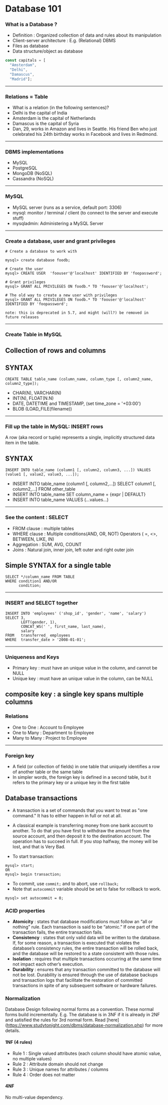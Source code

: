 
# Database 101


### What is a Database ?
* Definition : Organized collection of data and rules about its manipulation
* Client-server architecture : E.g. (Relational) DBMS
* Files as database
* Data structure/object as database
```js
const capitals = [
  "Amsterdam",
  "Delhi",
  "Damascus",
  "Madrid"];
```
---

### Relations = Table

* What is a relation (in the following sentences)?
* Delhi is the capital of India
* Amsterdam is the capital of Netherlands
* Damascus is the capital of Syria
* Dan, 29, works in Amazon and lives in Seattle. His friend Ben who just celebrated
his 24th birthday works in Facebook and lives in Redmond.

---

### DBMS implementations

* MySQL 
* PostgreSQL
* MongoDB (NoSQL)
* Cassandra (NoSQL)

---

### MySQL

* MySQL server (runs as a service, default port: 3306)
* mysql: monitor / terminal / client (to connect to the server and execute stuff)
* mysqladmin: Administering a MySQL Server

---

### Create a database, user and grant privileges

```
# Create a database to work with

mysql> create database foodb;

# Create the user 
mysql> CREATE USER  'foouser'@'localhost' IDENTIFIED BY 'foopassword';

# Grant privileges 
mysql> GRANT ALL PRIVILEGES ON foodb.* TO 'foouser'@'localhost';

# The old way to create a new user with privileges
mysql> GRANT ALL PRIVILEGES ON foodb.* TO 'foouser'@'localhost' IDENTIFIED BY 'foopassword';

note: this is deprecated in 5.7, and might (will?) be removed in future releases

```
---

### Create Table in MySQL

## Collection of rows and columns
## SYNTAX
```
CREATE TABLE table_name (column_name, column_type [, column2_name, column2_type]);
```

* CHAR(N), VARCHAR(N)
* INT(N), FLOAT(N.N)
* DATE, DATETIME and TIMESTAMP, (set time_zone = '+03:00')
* BLOB (LOAD_FILE(filename))

---

### Fill up the table in MySQL: INSERT rows
A row (aka record or tuple) represents a single, implicitly structured data item in the table.

## SYNTAX
```
INSERT INTO table_name (column1 [, column2, column3, ...]) VALUES (value1 [, value2, value3, ...]);
```
* INSERT INTO table_name (column1 [, column2,...]) 
  SELECT column1 [, column2,...] FROM other_table
* INSERT INTO table_name SET column_name = {expr | DEFAULT}
* INSERT INTO table_name VALUES (...values...)

---

### See the content : SELECT

* FROM clause : multiple tables
* WHERE clause : Multiple conditions(AND, OR, NOT) Operators ( =, <>, BETWEEN, LIKE, IN)
* Aggregation : SUM, AVG, COUNT
* Joins : Natural join, inner join, left outer and right outer join
## Simple SYNTAX for a single table
```
SELECT */column_name FROM TABLE
WHERE condition1 AND/OR
      condition;
```
---

### INSERT and SELECT together

```
INSERT INTO 'employees' ('shop_id', 'gender', 'name', 'salary')
SELECT 3,
       LEFT(gender, 1),
       CONCAT_WS(' ', first_name, last_name),
       salary
FROM   transferred_ employees
WHERE  transfer_date > '2008-01-01';
```
---

### Uniqueness and Keys

* Primary key : must have an unique value in the column, and cannot be NULL
* Unique key : must have an unique value in the column, can be NULL

composite key : a single key spans multiple columns
---

### Relations

* One to One : Account to Employee
* One to Many : Department to Employee
* Many to Many : Project to Employee

---

### Foreign key

* A field (or collection of fields) in one table that uniquely identifies a row of another table or the same table
* In simpler words, the foreign key is defined in a second table, but it refers to the primary key or a unique key in the first table

## Database transactions
- A transaction is a set of commands that you want to treat as "one command." It has to either happen in full or not at all.

- A classical example is transferring money from one bank account to another. To do that you have first to withdraw the amount from the source account, and then deposit it to the destination account. The operation has to succeed in full. If you stop halfway, the money will be lost, and that is Very Bad.

* To start transaction:
```
mysql> start;
OR
mysql> begin transaction;
```
* To commit, use `commit;` and to abort, use `rollback;`
* Note that `autocommit` variable should be set to false for rollback to work.
```
mysql> set autocommit = 0;
```

### ACID properties

- **Atomicity** : states that database modifications must follow an “all or nothing” rule.
Each transaction is said to be “atomic.”
If one part of the transaction fails, the entire transaction fails.
- **Consistency** : states that only valid data will be written to the database. If, for some reason, a transaction is executed that violates the database’s consistency rules, the entire transaction will be rolled back, and the database will be restored to a state consistent with those rules.
- **Isolation** : requires that multiple transactions occurring at the same time not impact each other’s execution.
- **Durability** : ensures that any transaction committed to the database will not be lost. Durability is ensured through the use of database backups and transaction logs that facilitate the restoration of committed transactions in spite of any subsequent software or hardware failures.

### Normalization
Database Design following normal forms as a convention.
These normal forms build incrementally.
E.g. The database is in 3NF if it is already in 2NF and satisfied the
rules for 3rd normal form. Read [here] (https://www.studytonight.com/dbms/database-normalization.php) for more details.

#### 1NF (4 rules)
* Rule 1 : Single valued attributes (each column should have atomic value, no multiple values)
* Rule 2 : Attribute domain should not change
* Rule 3 : Unique names for attributes / columns
* Rule 4 : Order does not matter

#### 4NF
No multi-value dependency.

